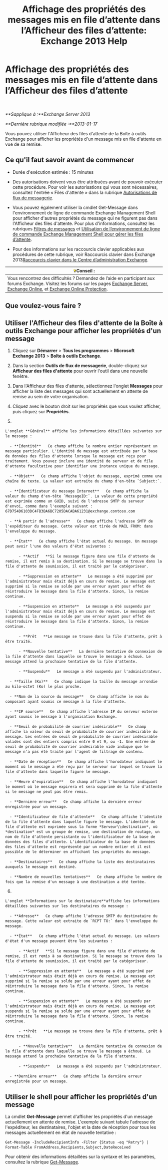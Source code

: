 ﻿---
title: 'Affichage des propriétés des messages mis en file d’attente dans l’Afficheur des files d’attente: Exchange 2013 Help'
TOCTitle: Affichage des propriétés des messages mis en file d’attente dans l’Afficheur des files d’attente
ms:assetid: 9d15d8b8-e061-4288-9354-df58e282fb6b
ms:mtpsurl: https://technet.microsoft.com/fr-fr/library/Bb123934(v=EXCHG.150)
ms:contentKeyID: 50478880
ms.date: 05/23/2018
mtps_version: v=EXCHG.150
f1_keywords:
- Microsoft.Exchange.Management.Edge.SystemManager.MessagePropertyPage
ms.translationtype: MT
---

# Affichage des propriétés des messages mis en file d’attente dans l’Afficheur des files d’attente

 

_**Sapplique à :**Exchange Server 2013_

_**Dernière rubrique modifiée :**2013-01-17_

Vous pouvez utiliser l'Afficheur des files d'attente de la Boîte à outils Exchange pour afficher les propriétés d'un message mis en file d'attente en vue de sa remise.

## Ce qu'il faut savoir avant de commencer

  - Durée d'exécution estimée : 15 minutes

  - Des autorisations doivent vous être attribuées avant de pouvoir exécuter cette procédure. Pour voir les autorisations qui vous sont nécessaires, consultez l'entrée « Files d'attente » dans la rubrique [Autorisations de flux de messagerie](mail-flow-permissions-exchange-2013-help.md).

  - Vous pouvez également utiliser la cmdlet Get-Message dans l'environnement de ligne de commande Exchange Management Shell pour afficher d'autres propriétés du message qui ne figurent pas dans l'Afficheur des files d'attente. Pour plus d'informations, consultez les rubriques [Filtres de messages](message-filters-exchange-2013-help.md) et [Utilisation de l’environnement de ligne de commande Exchange Management Shell pour gérer les files d’attente](use-the-exchange-management-shell-to-manage-queues-exchange-2013-help.md).

  - Pour des informations sur les raccourcis clavier applicables aux procédures de cette rubrique, voir Raccourcis clavier dans Exchange 2013[Raccourcis clavier dans le Centre d’administration Exchange](keyboard-shortcuts-in-the-exchange-admin-center-exchange-online-protection-help.md).

<table>
<thead>
<tr class="header">
<th><img src="images/Bb125224.tip(EXCHG.150).gif" title="Conseil" alt="Conseil" />Conseil :</th>
</tr>
</thead>
<tbody>
<tr class="odd">
<td>Vous rencontrez des difficultés ? Demandez de l’aide en participant aux forums Exchange. Visitez les forums sur les pages <a href="https://go.microsoft.com/fwlink/p/?linkid=60612">Exchange Server</a>, <a href="https://go.microsoft.com/fwlink/p/?linkid=267542">Exchange Online</a>, et <a href="https://go.microsoft.com/fwlink/p/?linkid=285351">Exchange Online Protection</a>.</td>
</tr>
</tbody>
</table>


## Que voulez-vous faire ?

## Utiliser l'Afficheur des files d'attente de la Boîte à outils Exchange pour afficher les propriétés d'un message

1.  Cliquez sur **Démarrer** \> **Tous les programmes** \> **Microsoft Exchange 2013** \> **Boîte à outils Exchange**.

2.  Dans la section **Outils de flux de messagerie**, double-cliquez sur **Afficheur des files d'attente** pour ouvrir l'outil dans une nouvelle fenêtre.

3.  Dans l'Afficheur des files d'attente, sélectionnez l'onglet **Messages** pour afficher la liste des messages qui sont actuellement en attente de remise au sein de votre organisation.

4.  Cliquez avec le bouton droit sur les propriétés que vous voulez afficher, puis cliquez sur **Propriétés**.

5.  
    
    L'onglet **Général** affiche les informations détaillées suivantes sur le message :
    
      - **Identité**   Ce champ affiche le nombre entier représentant un message particulier. L'identité de message est attribuée par la base de données des files d'attente lorsque le message est reçu pour traitement. Vous pouvez inclure une identité de serveur et de file d'attente facultative pour identifier une instance unique du message.
    
      - **Objet**   Ce champ affiche l'objet du message, exprimé comme une chaîne de texte. La valeur est extraite du champ d'en-tête `Subject:`.
    
      - **Identificateur du message Internet**   Ce champ affiche la valeur du champ d'en-tête `MessageID:`. La valeur de cette propriété est exprimée comme un GUID, suivi de l'adresse SMTP du serveur d'envoi, comme dans l'exemple suivant : 67D754D6103DC4FB3BA6BC7205DACABA61231@exchange.contoso.com
    
      - **À partir de l'adresse**   Ce champ affiche l'adresse SMTP de l'expéditeur du message. Cette valeur est tirée de MAIL FROM: dans l'enveloppe du message.
    
      - **État**   Ce champ affiche l'état actuel du message. Un message peut avoir l'une des valeurs d'état suivantes :
        
          - **Actif   **Si le message figure dans une file d'attente de remise, il est remis à sa destination. Si le message se trouve dans la file d'attente de soumission, il est traité par le catégoriseur.
        
          - **Suppression en attente**   Le message a été supprimé par l'administrateur mais était déjà en cours de remise. Le message est supprimé si la remise se solde par une erreur ayant pour effet de réintroduire le message dans la file d'attente. Sinon, la remise continue.
        
          - **Suspension en attente**   Le message a été suspendu par l'administrateur mais était déjà en cours de remise. Le message est suspendu si la remise se solde par une erreur ayant pour effet de réintroduire le message dans la file d'attente. Sinon, la remise continue.
        
          - **Prêt   **Le message se trouve dans la file d'attente, prêt à être traité.
        
          - **Nouvelle tentative**   La dernière tentative de connexion de la file d'attente dans laquelle se trouve le message a échoué. Le message attend la prochaine tentative de la file d'attente.
        
          - **Suspendu**   Le message a été suspendu par l'administrateur.
    
      - **Taille (Ko)**   Ce champ indique la taille du message arrondie au kilo-octet (Ko) le plus proche.
    
      - **Nom de la source du message**   Ce champ affiche le nom du composant ayant soumis ce message à la file d'attente.
    
      - **IP source**   Ce champ affiche l'adresse IP du serveur externe ayant soumis le message à l'organisation Exchange.
    
      - **Seuil de probabilité de courrier indésirable**   Ce champ affiche la valeur du seuil de probabilité de courrier indésirable du message. Les entrées de seuil de probabilité de courrier indésirable valides sont des entiers compris entre 0 et 9, ou -1. Une entrée de seuil de probabilité de courrier indésirable vide indique que le message n'a pas été traité par l'agent de filtrage de contenu.
    
      - **Date de réception**   Ce champ affiche l'horodateur indiquant le moment où le message a été reçu par le serveur sur lequel se trouve la file d'attente dans laquelle figure le message.
    
      - **Heure d'expiration**   Ce champ affiche l'horodateur indiquant le moment où le message expirera et sera supprimé de la file d'attente si le message ne peut pas être remis.
    
      - **Dernière erreur**   Ce champ affiche la dernière erreur enregistrée pour un message.
    
      - **Identificateur de file d'attente**   Ce champ affiche l'identité de la file d'attente dans laquelle figure le message. L'identité de file d'attente est exprimée sous la forme *Serveur\\destination*, où *destination* est un groupe de remise, une destination de routage, un nom de file d'attente persistante ou l'identificateur de la base de données des files d'attente. L'identificateur de la base de données des files d'attente est représenté par un nombre entier et il est possible de le déterminer en affichant les propriétés du message.
    
      - **Destinataires**   Ce champ affiche la liste des destinataires auxquels le message est destiné.
    
      - **Nombre de nouvelles tentatives**   Ce champ affiche le nombre de fois que la remise d'un message à une destination a été tentée.

6.  
    
    L'onglet **Informations sur le destinataire**affiche les informations détaillées suivantes sur les destinataires du message :
    
      - **Adresse**   Ce champ affiche l'adresse SMTP du destinataire du message. Cette valeur est extraite de `RCPT TO:` dans l'enveloppe du message.
    
      - **État**   Ce champ affiche l'état actuel du message. Les valeurs d'état d'un message peuvent être les suivantes :
        
          - **Actif   **Si le message figure dans une file d'attente de remise, il est remis à sa destination. Si le message se trouve dans la file d'attente de soumission, il est traité par le catégoriseur.
        
          - **Suppression en attente**   Le message a été supprimé par l'administrateur mais était déjà en cours de remise. Le message est supprimé si la remise se solde par une erreur ayant pour effet de réintroduire le message dans la file d'attente. Sinon, la remise continue.
        
          - **Suspension en attente**   Le message a été suspendu par l'administrateur mais était déjà en cours de remise. Le message est suspendu si la remise se solde par une erreur ayant pour effet de réintroduire le message dans la file d'attente. Sinon, la remise continue.
        
          - **Prêt   **Le message se trouve dans la file d'attente, prêt à être traité.
        
          - **Nouvelle tentative**   La dernière tentative de connexion de la file d'attente dans laquelle se trouve le message a échoué. Le message attend la prochaine tentative de la file d'attente.
        
          - **Suspendu**   Le message a été suspendu par l'administrateur.
    
      - **Dernière erreur**   Ce champ affiche la dernière erreur enregistrée pour un message.

## Utiliser le shell pour afficher les propriétés d'un message

La cmdlet **Get-Message** permet d'afficher les propriétés d'un message actuellement en attente de remise. L'exemple suivant tabule l'adresse de l'expéditeur, les destinataires, l'objet et la date de réception pour tous les messages actuellement en état de nouvelle tentative :

    Get-Message -IncludeRecipientInfo -Filter {Status -eq "Retry"} | Format-Table FromAddress,Recipients,Subject,DateReceived

Pour obtenir des informations détaillées sur la syntaxe et les paramètres, consultez la rubrique [Get-Message](https://technet.microsoft.com/fr-fr/library/bb124738\(v=exchg.150\)).

